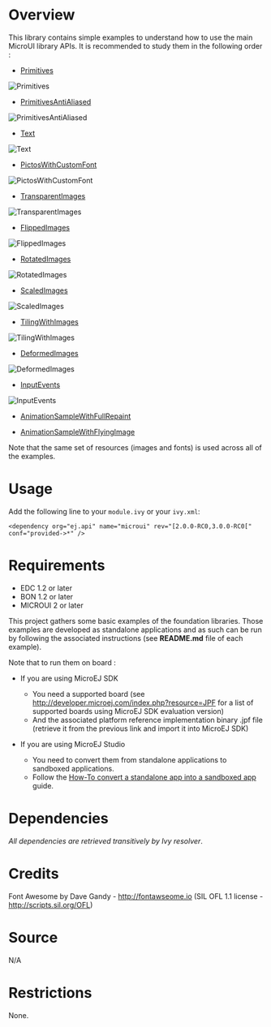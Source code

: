 <!--
	Markdown
	Copyright 2016 IS2T. All rights reserved.
	Use of this source code is governed by a BSD-style license that can be found at http://www.is2t.com/open-source-bsd-license/.
-->

# Overview
This library contains simple examples to understand how to use the main MicroUI library APIs. It is recommended to study them in the following order :


- [Primitives](/MicroUI-Get-Started/src/main/java/com/microej/howto/microui/drawing/Primitives.java)

![Primitives](screenshots/Primitives.png)

- [PrimitivesAntiAliased](/MicroUI-Get-Started/src/main/java/com/microej/howto/microui/drawing/PrimitivesAntiAliased.java)

![PrimitivesAntiAliased](screenshots/PrimitivesAntiAliased.png)

- [Text](/MicroUI-Get-Started/src/main/java/com/microej/howto/microui/font/Text.java)

![Text](screenshots/Text.png)

- [PictosWithCustomFont](/MicroUI-Get-Started/src/main/java/com/microej/howto/microui/font/PictosWithCustomFont.java)

![PictosWithCustomFont](screenshots/PictosWithCustomFont.png)

- [TransparentImages](/MicroUI-Get-Started/src/main/java/com/microej/howto/microui/image/TransparentImages.java)

![TransparentImages](screenshots/TransparentImages.png)

- [FlippedImages](/MicroUI-Get-Started/src/main/java/com/microej/howto/microui/image/FlippedImages.java)

![FlippedImages](screenshots/FlippedImages.png)

- [RotatedImages](/MicroUI-Get-Started/src/main/java/com/microej/howto/microui/image/RotatedImages.java)

![RotatedImages](screenshots/RotatedImages.png)

- [ScaledImages](/MicroUI-Get-Started/src/main/java/com/microej/howto/microui/image/ScaledImages.java)

![ScaledImages](screenshots/ScaledImages.png)

- [TilingWithImages](/MicroUI-Get-Started/src/main/java/com/microej/howto/microui/image/TilingWithImages.java)

![TilingWithImages](screenshots/TilingWithImages.png)

- [DeformedImages](/MicroUI-Get-Started/src/main/java/com/microej/howto/microui/image/DeformedImages.java)

![DeformedImages](screenshots/DeformedImages.png)

- [InputEvents](/MicroUI-Get-Started/src/main/java/com/microej/howto/microui/events/InputEvents.java)

![InputEvents](screenshots/InputEvents.png)

- [AnimationSampleWithFullRepaint](/MicroUI-Get-Started/src/main/java/com/microej/howto/microui/animation/AnimationSampleWithFullRepaint.java)

- [AnimationSampleWithFlyingImage](/MicroUI-Get-Started/src/main/java/com/microej/howto/microui/animation/AnimationSampleWithFlyingImage.java)


Note that the same set of resources (images and fonts) is used across all of the examples.

# Usage
Add the following line to your `module.ivy` or your `ivy.xml`:

```<dependency org="ej.api" name="microui" rev="[2.0.0-RC0,3.0.0-RC0[" conf="provided->*" />```
	
# Requirements
- EDC 1.2 or later
- BON 1.2 or later
- MICROUI 2 or later

This project gathers some basic examples of the foundation libraries. Those examples are developed as standalone applications and as such can be run by following the associated instructions (see **README.md** file of each example).

Note that to run them on board :

* If you are using MicroEJ SDK
	* You need a supported board (see http://developer.microej.com/index.php?resource=JPF for a list of supported boards using MicroEJ SDK evaluation version)
	* And the associated platform reference implementation binary .jpf file (retrieve it from the previous link and import it into MicroEJ SDK)

* If you are using MicroEJ Studio
	* You need to convert them from standalone applications to sandboxed applications.
	* Follow the [How-To convert a standalone app into a sandboxed app](https://github.com/MicroEJ/How-To/tree/master/StandaloneToSandboxed) guide.

# Dependencies
_All dependencies are retrieved transitively by Ivy resolver_.

# Credits
Font Awesome by Dave Gandy - http://fontawseome.io
(SIL OFL 1.1 license - http://scripts.sil.org/OFL)

# Source
N/A

# Restrictions
None.
